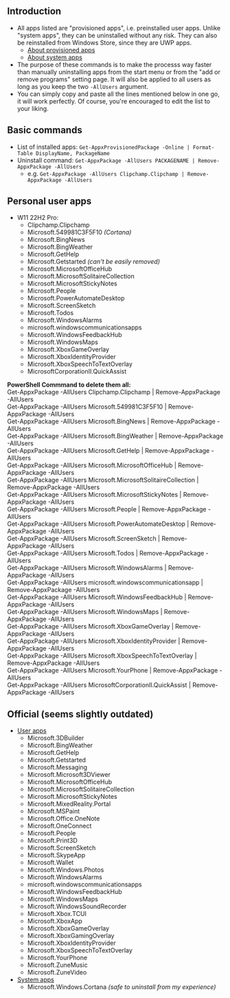 ## Introduction
- All apps listed are "provisioned apps", i.e. preinstalled user apps. Unlike "system apps", they can be uninstalled without any risk. They can also be reinstalled from Windows Store, since they are UWP apps.
  - [About provisioned apps](https://learn.microsoft.com/en-us/windows/application-management/provisioned-apps-windows-client-os)
  - [About system apps](https://learn.microsoft.com/en-us/windows/application-management/system-apps-windows-client-os)
 - The purpose of these commands is to make the processs way faster than manually uninstalling apps from the start menu or from the "add or remove programs" setting page. It will also be applied to all users as long as you keep the two `-AllUsers` argument.
 - You can simply copy and paste all the lines mentioned below in one go, it will work perfectly. Of course, you're encouraged to edit the list to your liking.


## Basic commands
- List of installed apps: `Get-AppxProvisionedPackage -Online | Format-Table DisplayName, PackageName`
- Uninstall command: `Get-AppxPackage -AllUsers PACKAGENAME | Remove-AppxPackage -AllUsers`
    - e.g. `Get-AppxPackage -AllUsers Clipchamp.Clipchamp | Remove-AppxPackage -AllUsers`
## Personal user apps
- W11 22H2 Pro: 
    - Clipchamp.Clipchamp
    - Microsoft.549981C3F5F10 *(Cortana)*
    - Microsoft.BingNews
    - Microsoft.BingWeather
    - Microsoft.GetHelp
    - Microsoft.Getstarted *(can't be easily removed)*
    - Microsoft.MicrosoftOfficeHub
    - Microsoft.MicrosoftSolitaireCollection
    - Microsoft.MicrosoftStickyNotes
    - Microsoft.People
    - Microsoft.PowerAutomateDesktop
    - Microsoft.ScreenSketch
    - Microsoft.Todos
    - Microsoft.WindowsAlarms
    - microsoft.windowscommunicationsapps
    - Microsoft.WindowsFeedbackHub
    - Microsoft.WindowsMaps
    - Microsoft.XboxGameOverlay
    - Microsoft.XboxIdentityProvider
    - Microsoft.XboxSpeechToTextOverlay
    - MicrosoftCorporationII.QuickAssist  

**PowerShell Commmand to delete them all:**  
Get-AppxPackage -AllUsers Clipchamp.Clipchamp | Remove-AppxPackage -AllUsers  
Get-AppxPackage -AllUsers Microsoft.549981C3F5F10 | Remove-AppxPackage -AllUsers  
Get-AppxPackage -AllUsers Microsoft.BingNews | Remove-AppxPackage -AllUsers  
Get-AppxPackage -AllUsers Microsoft.BingWeather | Remove-AppxPackage -AllUsers  
Get-AppxPackage -AllUsers Microsoft.GetHelp | Remove-AppxPackage -AllUsers  
Get-AppxPackage -AllUsers Microsoft.MicrosoftOfficeHub | Remove-AppxPackage -AllUsers  
Get-AppxPackage -AllUsers Microsoft.MicrosoftSolitaireCollection | Remove-AppxPackage -AllUsers  
Get-AppxPackage -AllUsers Microsoft.MicrosoftStickyNotes | Remove-AppxPackage -AllUsers  
Get-AppxPackage -AllUsers Microsoft.People | Remove-AppxPackage -AllUsers  
Get-AppxPackage -AllUsers Microsoft.PowerAutomateDesktop | Remove-AppxPackage -AllUsers  
Get-AppxPackage -AllUsers Microsoft.ScreenSketch | Remove-AppxPackage -AllUsers  
Get-AppxPackage -AllUsers Microsoft.Todos | Remove-AppxPackage -AllUsers  
Get-AppxPackage -AllUsers Microsoft.WindowsAlarms | Remove-AppxPackage -AllUsers  
Get-AppxPackage -AllUsers microsoft.windowscommunicationsapp | Remove-AppxPackage -AllUsers  
Get-AppxPackage -AllUsers Microsoft.WindowsFeedbackHub | Remove-AppxPackage -AllUsers  
Get-AppxPackage -AllUsers Microsoft.WindowsMaps | Remove-AppxPackage -AllUsers  
Get-AppxPackage -AllUsers Microsoft.XboxGameOverlay | Remove-AppxPackage -AllUsers  
Get-AppxPackage -AllUsers Microsoft.XboxIdentityProvider | Remove-AppxPackage -AllUsers  
Get-AppxPackage -AllUsers Microsoft.XboxSpeechToTextOverlay | Remove-AppxPackage -AllUsers  
Get-AppxPackage -AllUsers Microsoft.YourPhone  | Remove-AppxPackage -AllUsers  
Get-AppxPackage -AllUsers MicrosoftCorporationII.QuickAssist  | Remove-AppxPackage -AllUsers  

## Official (seems slightly outdated)
- [User apps](https://learn.microsoft.com/en-us/windows/application-management/provisioned-apps-windows-client-os) 
    - Microsoft.3DBuilder
    - Microsoft.BingWeather
    - Microsoft.GetHelp
    - Microsoft.Getstarted
    - Microsoft.Messaging
    - Microsoft.Microsoft3DViewer
    - Microsoft.MicrosoftOfficeHub
    - Microsoft.MicrosoftSolitaireCollection
    - Microsoft.MicrosoftStickyNotes
    - Microsoft.MixedReality.Portal
    - Microsoft.MSPaint
    - Microsoft.Office.OneNote
    - Microsoft.OneConnect
    - Microsoft.People
    - Microsoft.Print3D
    - Microsoft.ScreenSketch
    - Microsoft.SkypeApp
    - Microsoft.Wallet
    - Microsoft.Windows.Photos
    - Microsoft.WindowsAlarms
    - microsoft.windowscommunicationsapps
    - Microsoft.WindowsFeedbackHub
    - Microsoft.WindowsMaps
    - Microsoft.WindowsSoundRecorder
    - Microsoft.Xbox.TCUI
    - Microsoft.XboxApp
    - Microsoft.XboxGameOverlay
    - Microsoft.XboxGamingOverlay
    - Microsoft.XboxIdentityProvider
    - Microsoft.XboxSpeechToTextOverlay
    - Microsoft.YourPhone
    - Microsoft.ZuneMusic
    - Microsoft.ZuneVideo
- [System apps](https://learn.microsoft.com/en-us/windows/application-management/system-apps-windows-client-os)
    - Microsoft.Windows.Cortana *(safe to uninstall from my experience)*
